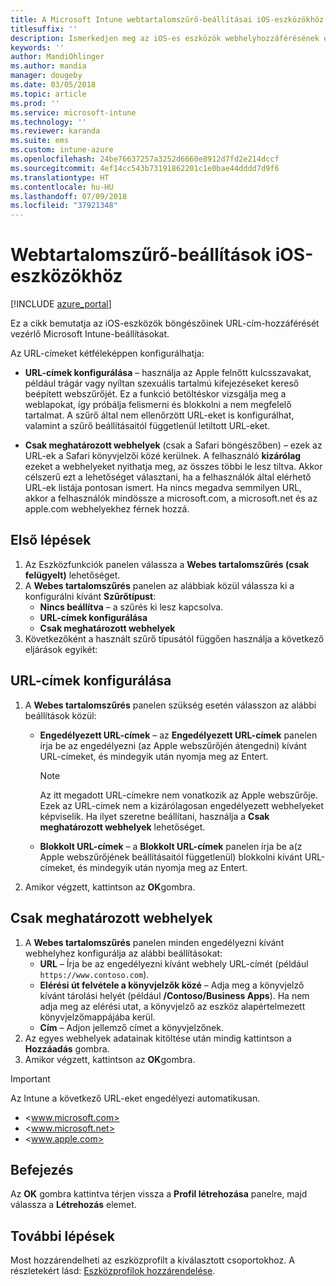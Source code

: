 ```yaml
---
title: A Microsoft Intune webtartalomszűrő-beállításai iOS-eszközökhöz
titlesuffix: ''
description: Ismerkedjen meg az iOS-es eszközök webhelyhozzáférésének engedélyezésére és letiltására szolgáló Microsoft Intune-beállításokkal.
keywords: ''
author: MandiOhlinger
ms.author: mandia
manager: dougeby
ms.date: 03/05/2018
ms.topic: article
ms.prod: ''
ms.service: microsoft-intune
ms.technology: ''
ms.reviewer: karanda
ms.suite: ems
ms.custom: intune-azure
ms.openlocfilehash: 24be76637257a3252d6660e8912d7fd2e214dccf
ms.sourcegitcommit: 4ef14cc543b73191862201c1e0bae44dddd7d9f6
ms.translationtype: HT
ms.contentlocale: hu-HU
ms.lasthandoff: 07/09/2018
ms.locfileid: "37921348"
---
```

# <a name="web-content-filter-settings-for-ios-devices"></a>Webtartalomszűrő-beállítások iOS-eszközökhöz

[!INCLUDE [azure_portal](./includes/azure_portal.md)]

Ez a cikk bemutatja az iOS-eszközök böngészőinek URL-cím-hozzáférését vezérlő Microsoft Intune-beállításokat.

Az URL-címeket kétféleképpen konfigurálhatja:

- **URL-címek konfigurálása** – használja az Apple felnőtt kulcsszavakat, például trágár vagy nyíltan szexuális tartalmú kifejezéseket kereső beépített webszűrőjét. Ez a funkció betöltéskor vizsgálja meg a weblapokat, így próbálja felismerni és blokkolni a nem megfelelő tartalmat. A szűrő által nem ellenőrzött URL-eket is konfigurálhat, valamint a szűrő beállításaitól függetlenül letiltott URL-eket.

- **Csak meghatározott webhelyek** (csak a Safari böngészőben) – ezek az URL-ek a Safari könyvjelzői közé kerülnek. A felhasználó **kizárólag** ezeket a webhelyeket nyithatja meg, az összes többi le lesz tiltva. Akkor célszerű ezt a lehetőséget választani, ha a felhasználók által elérhető URL-ek listája pontosan ismert.
Ha nincs megadva semmilyen URL, akkor a felhasználók mindössze a microsoft.com, a microsoft.net és az apple.com webhelyekhez férnek hozzá.

## <a name="get-started"></a>Első lépések

1. Az Eszközfunkciók panelen válassza a **Webes tartalomszűrés (csak felügyelt)** lehetőséget.
2. A **Webes tartalomszűrés** panelen az alábbiak közül válassza ki a konfigurálni kívánt **Szűrőtípust**:
    - **Nincs beállítva** – a szűrés ki lesz kapcsolva.
    - **URL-címek konfigurálása**
    - **Csak meghatározott webhelyek**
3. Következőként a használt szűrő típusától függően használja a következő eljárások egyikét:


## <a name="configure-urls"></a>URL-címek konfigurálása

1. A **Webes tartalomszűrés** panelen szükség esetén válasszon az alábbi beállítások közül:
   - **Engedélyezett URL-címek** – az **Engedélyezett URL-címek** panelen írja be az engedélyezni (az Apple webszűrőjén átengedni) kívánt URL-címeket, és mindegyik után nyomja meg az Entert.
     > [!NOTE]
     > Az itt megadott URL-címekre nem vonatkozik az Apple webszűrője. Ezek az URL-címek nem a kizárólagosan engedélyezett webhelyeket képviselik. Ha ilyet szeretne beállítani, használja a **Csak meghatározott webhelyek** lehetőséget.

   - **Blokkolt URL-címek** – a **Blokkolt URL-címek** panelen írja be a(z Apple webszűrőjének beállításaitól függetlenül) blokkolni kívánt URL-címeket, és mindegyik után nyomja meg az Entert.
2. Amikor végzett, kattintson az **OK**gombra.


## <a name="specific-websites-only"></a>Csak meghatározott webhelyek

1. A **Webes tartalomszűrés** panelen minden engedélyezni kívánt webhelyhez konfigurálja az alábbi beállításokat:
    - **URL** – Írja be az engedélyezni kívánt webhely URL-címét (például `https://www.contoso.com`).
    - **Elérési út felvétele a könyvjelzők közé** – Adja meg a könyvjelző kívánt tárolási helyét (például **/Contoso/Business Apps**). Ha nem adja meg az elérési utat, a könyvjelző az eszköz alapértelmezett könyvjelzőmappájába kerül.
    - **Cím** – Adjon jellemző címet a könyvjelzőnek.
2. Az egyes webhelyek adatainak kitöltése után mindig kattintson a **Hozzáadás** gombra.
3. Amikor végzett, kattintson az **OK**gombra.

> [!IMPORTANT]
> Az Intune a következő URL-eket engedélyezi automatikusan.
> - <www.microsoft.com>
> - <www.microsoft.net>
> - <www.apple.com>

## <a name="finish-up"></a>Befejezés

Az **OK** gombra kattintva térjen vissza a **Profil létrehozása** panelre, majd válassza a **Létrehozás** elemet.

## <a name="next-steps"></a>További lépések

Most hozzárendelheti az eszközprofilt a kiválasztott csoportokhoz. A részletekért lásd: [Eszközprofilok hozzárendelése](device-profile-assign.md).
